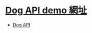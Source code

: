 # [Dog API demo 網址](https://nicehorse06.github.io/software-job-note/web-demo/dog-api-demo/)

* [Dog API](https://dog.ceo/dog-api/)